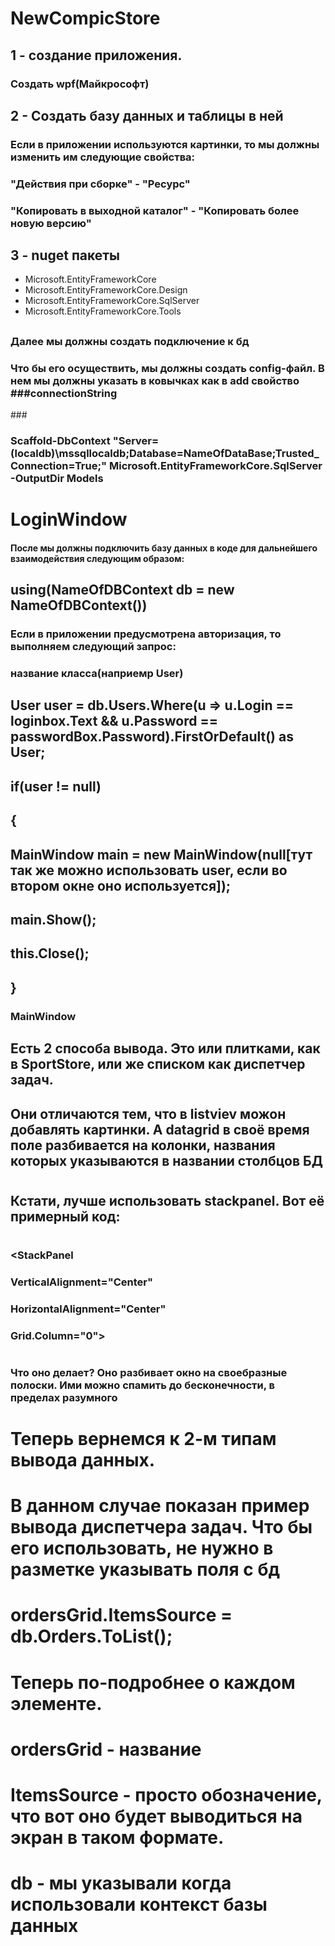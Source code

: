 # NewCompicStore
## 1 - создание приложения.
### Создать wpf(Майкрософт)
## 2 - Создать базу данных и таблицы в ней
### Если в приложении используются картинки, то мы должны изменить им следующие свойства:
### "Действия при сборке" - "Ресурс"
### "Копировать в выходной каталог" - "Копировать более новую версию"
## 3 - nuget пакеты
* Microsoft.EntityFrameworkCore
* Microsoft.EntityFrameworkCore.Design
* Microsoft.EntityFrameworkCore.SqlServer
* Microsoft.EntityFrameworkCore.Tools
##
### Далее мы должны создать подключение к бд
### Что бы его осуществить, мы должны создать config-файл. В нем мы должны указать в ковычках как в add свойство ###connectionString
###<connectionStrings>
<add
		name="LocalDBConnection"
		connectionString="Server=(localdb)\mssqllocaldb;Database=NameDB;Trusted_Connection=True;"
		providerName="System.Data.SqlClient"/>
</connectionStrings>


### Scaffold-DbContext "Server=(localdb)\mssqllocaldb;Database=NameOfDataBase;Trusted_Connection=True;" Microsoft.EntityFrameworkCore.SqlServer -OutputDir Models


# LoginWindow


#### После мы должны подключить базу данных в коде для дальнейшего взаимодействия следующим образом:
## using(NameOfDBContext db = new NameOfDBContext())
### Если в приложении предусмотрена авторизация, то выполняем следующий запрос:
### название класса(наприемр User)
##
## User user = db.Users.Where(u => u.Login == loginbox.Text && u.Password == passwordBox.Password).FirstOrDefault() as User;
##
## if(user != null)
## {
##	MainWindow main = new MainWindow(null[тут так же можно использовать user, если во втором окне оно используется]);
##   main.Show();
##   this.Close();
## }
### MainWindow 
## Есть 2 способа вывода. Это или плитками, как в SportStore, или же списком как диспетчер задач. 
## Они отличаются тем, что в listviev можон добавлять картинки. А datagrid в своё время поле разбивается на колонки, названия которых указываются в названии столбцов БД
#
## Кстати, лучше использовать stackpanel. Вот её примерный код:
#
#
### <StackPanel
###                        VerticalAlignment="Center"
###                        HorizontalAlignment="Center"
###                        Grid.Column="0">
###
### </StaclPanel>
#
### Что оно делает? Оно разбивает окно на своебразные полоски. Ими можно спамить до бесконечности, в пределах разумного
#
# Теперь вернемся к 2-м типам вывода данных.
#
#					 <Grid Background="Lavender">
#                        <DataGrid Grid.Row="1" x:Name="ordersGrid" AutoGenerateColumns="True" IsReadOnly="True"/>
#                    </Grid>
#
# В данном случае показан пример вывода диспетчера задач. Что бы его использовать, не нужно в разметке указывать поля с бд
#
# ordersGrid.ItemsSource = db.Orders.ToList();
#
# Теперь по-подробнее о каждом элементе. 
# ordersGrid - название 
# ItemsSource - просто обозначение, что вот оно будет выводиться на экран в таком формате.
# db - мы указывали когда использовали контекст базы данных
#
#
